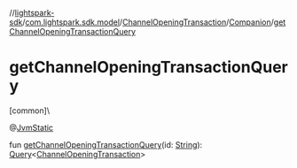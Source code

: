 //[lightspark-sdk](../../../../index.md)/[com.lightspark.sdk.model](../../index.md)/[ChannelOpeningTransaction](../index.md)/[Companion](index.md)/[getChannelOpeningTransactionQuery](get-channel-opening-transaction-query.md)

# getChannelOpeningTransactionQuery

[common]\

@[JvmStatic](https://kotlinlang.org/api/latest/jvm/stdlib/kotlin.jvm/-jvm-static/index.html)

fun [getChannelOpeningTransactionQuery](get-channel-opening-transaction-query.md)(id: [String](https://kotlinlang.org/api/latest/jvm/stdlib/kotlin/-string/index.html)): [Query](../../../com.lightspark.sdk.requester/-query/index.md)&lt;[ChannelOpeningTransaction](../index.md)&gt;
